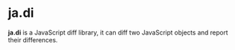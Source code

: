 ja.di
====

**ja.di** is a JavaScript diff library, it can diff two JavaScript objects and report their differences.
